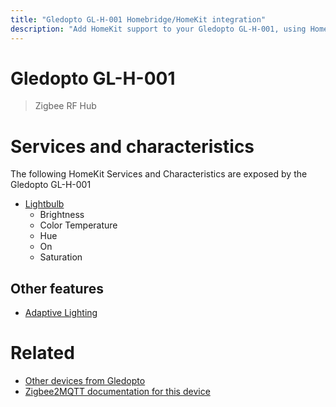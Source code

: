 ```yaml
---
title: "Gledopto GL-H-001 Homebridge/HomeKit integration"
description: "Add HomeKit support to your Gledopto GL-H-001, using Homebridge, Zigbee2MQTT and homebridge-z2m."
---
```

<!---
This file has been GENERATED using src/docgen/docgen.ts
DO NOT EDIT THIS FILE MANUALLY!
-->
# Gledopto GL-H-001
> Zigbee RF Hub


# Services and characteristics
The following HomeKit Services and Characteristics are exposed by
the Gledopto GL-H-001

* [Lightbulb](../../light.md)
  * Brightness
  * Color Temperature
  * Hue
  * On
  * Saturation

## Other features
* [Adaptive Lighting](../../light.md)

# Related
* [Other devices from Gledopto](../index.md#gledopto)
* [Zigbee2MQTT documentation for this device](https://www.zigbee2mqtt.io/devices/GL-H-001.html)